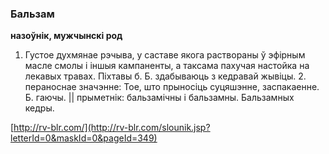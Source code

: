 ### Бальзам
**назоўнік, мужчынскі род**

1. Густое духмянае рэчыва, у саставе якога раствораны ў эфірным масле смолы і іншыя кампаненты, а таксама пахучая настойка на лекавых травах. Піхтавы б. Б. здабываюць з кедравай жывіцы. 2. пераноснае значэнне: Тое, што прыносіць суцяшэнне, заспакаенне. Б. гаючы. || прыметнік: бальзамічны і бальзамны. Бальзамных кедры.

<a rel="author">[http://rv-blr.com/](http://rv-blr.com/slounik.jsp?letterId=0&maskId=0&pageId=349)</a>
